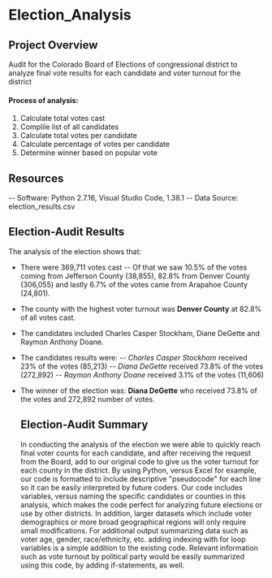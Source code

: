 # Election_Analysis

## Project Overview
Audit for the Colorado Board of Elections of congressional district to analyze final vote results for each candidate and voter turnout for the district

#### Process of analysis:
1. Calculate total votes cast
2. Complile list of all candidates
3. Calculate total votes per candidate
4. Calculate percentage of votes per candidate
5. Determine winner based on popular vote
 
## Resources
  -- Software: Python 2.7.16, Visual Studio Code, 1.38.1
  -- Data Source: election_results.csv

## Election-Audit Results
The analysis of the election shows that: 
* There were 369,711 votes cast
 -- Of that we saw 10.5% of the votes coming from Jefferson County (38,855), 82.8% from Denver County (306,055) and lastly 6.7% of the votes came from Arapahoe County (24,801).
 * The county with the highest voter turnout was **Denver County** at 82.8% of all votes cast.

* The candidates included Charles Casper Stockham, Diane DeGette and Raymon Anthony Doane.
* The candidates results were:
  -- *Charles Casper Stockham* received 23% of the votes (85,213)
  -- *Diana DeGette* received 73.8% of the votes (272,892)
  -- *Raymon Anthony Doane* received 3.1% of the votes (11,606)
* The winner of the election was:
 **Diana DeGette** who received 73.8% of the votes and 272,892 number of votes.
  
  
  ## Election-Audit Summary
  In conducting the analysis of the election we were able to quickly reach final voter counts for each candidate, and after receiving the request from the Board, add to our original code to give us the voter turnout for each county in the district. By using Python, versus Excel for example, our code is formatted to include descriptive "pseudocode" for each line so it can be easily interpreted by future coders. Our code includes variables, versus naming the specific candidates or counties in this analysis, which makes the code perfect for analyzing future elections or use by other districts. In addition, larger datasets which include voter demographics or more broad geographical regions will only require small modifications. For additional output summarizing data such as voter age, gender, race/ethnicity, etc. adding indexing with for loop variables is a simple addition to the existing code. Relevant information such as vote turnout by political party would be easily summarized using this code, by adding if-statements, as well. 
